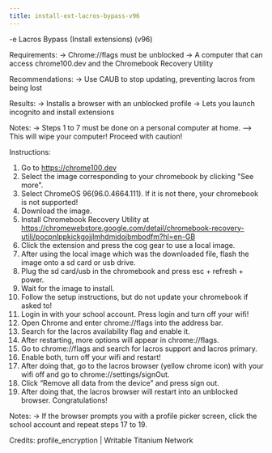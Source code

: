 ```yaml
---
title: install-ext-lacros-bypass-v96
---
```


-e 
Lacros Bypass (Install extensions) (v96)

Requirements:
-> Chrome://flags must be unblocked
-> A computer that can access chrome100.dev and the Chromebook Recovery Utility

Recommendations: 
-> Use CAUB to stop updating, preventing lacros from being lost

Results: 
-> Installs a browser with an unblocked profile
-> Lets you launch incognito and install extensions

Notes:
-> Steps 1 to 7 must be done on a personal computer at home.
--> This will wipe your computer! Proceed with caution!

Instructions:
1. Go to https://chrome100.dev
2. Select the image corresponding to your chromebook by clicking "See more".
3. Select ChromeOS 96(96.0.4664.111). If it is not there, your chromebook is not supported!
4. Download the image.
5. Install Chromebook Recovery Utility at https://chromewebstore.google.com/detail/chromebook-recovery-utili/pocpnlppkickgojjlmhdmidojbmbodfm?hl=en-GB
6. Click the extension and press the cog gear to use a local image.
7. After using the local image which was the downloaded file, flash the image onto a sd card or usb drive.
8. Plug the sd card/usb in the chromebook and press esc + refresh + power.
9. Wait for the image to install.
10. Follow the setup instructions, but do not update your chromebook if asked to!
11. Login in with your school account. Press login and turn off your wifi!
12. Open Chrome and enter chrome://flags into the address bar.
13. Search for the lacros availability flag and enable it.
14. After restarting, more options will appear in chrome://flags.
15. Go to chrome://flags and search for lacros support and lacros primary.
16. Enable both, turn off your wifi and restart!
17. After doing that, go to the lacros browser (yellow chrome icon) with your wifi off and go to chrome://settings/signOut.
18. Click “Remove all data from the device” and press sign out.
19. After doing that, the lacros browser will restart into an unblocked browser. Congratulations!

Notes:
-> If the browser prompts you with a profile picker screen, click the school account and repeat steps 17 to 19.

Credits:
profile_encryption | Writable
Titanium Network
